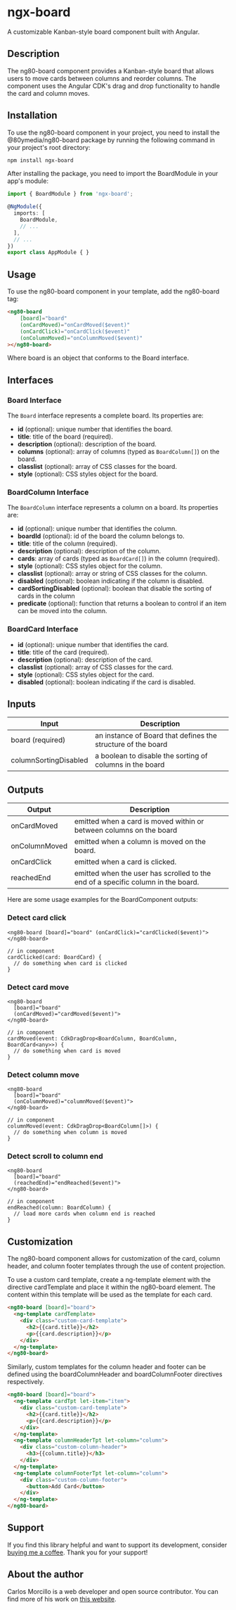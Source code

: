 # ngx-board
A customizable Kanban-style board component built with Angular.

## Description
The ng80-board component provides a Kanban-style board that allows users to move cards between columns and reorder columns. The component uses the Angular CDK's drag and drop functionality to handle the card and column moves.

## Installation
To use the ng80-board component in your project, you need to install the @80ymedia/ng80-board package by running the following command in your project's root directory:

```sh
npm install ngx-board
```
After installing the package, you need to import the BoardModule in your app's module:

```typescript
import { BoardModule } from 'ngx-board';

@NgModule({
  imports: [
    BoardModule,
    // ...
  ],
  // ...
})
export class AppModule { }
```

## Usage
To use the ng80-board component in your template, add the ng80-board tag:

```html
<ng80-board 
	[board]="board"
  	(onCardMoved)="onCardMoved($event)"
  	(onCardClick)="onCardClick($event)"
    (onColumnMoved)="onColumnMoved($event)"
></ng80-board>
```

Where board is an object that conforms to the Board interface.

## Interfaces

### Board Interface

The `Board` interface represents a complete board. Its properties are:

- **id** (optional): unique number that identifies the board.
- **title**: title of the board (required).
- **description** (optional): description of the board.  
- **columns** (optional): array of columns (typed as `BoardColumn[]`) on the board.
- **classlist** (optional): array of CSS classes for the board.
- **style** (optional): CSS styles object for the board.

### BoardColumn Interface 

The `BoardColumn` interface represents a column on a board. Its properties are:

- **id** (optional): unique number that identifies the column.
- **boardId** (optional): id of the board the column belongs to.
- **title**: title of the column (required).
- **description** (optional): description of the column.
- **cards**: array of cards (typed as `BoardCard[]`) in the column (required).
- **style** (optional): CSS styles object for the column.
- **classlist** (optional): array or string of CSS classes for the column.
- **disabled** (optional): boolean indicating if the column is disabled. 
- **cardSortingDisabled** (optional): boolean that disable the sorting of cards in the column
- **predicate** (optional): function that returns a boolean to control if an item can be moved into the column.

### BoardCard Interface

- **id** (optional): unique number that identifies the card.
- **title**: title of the card (required).
- **description** (optional): description of the card.
- **classlist** (optional): array of CSS classes for the card.
- **style** (optional): CSS styles object for the card.
- **disabled** (optional): boolean indicating if the card is disabled.


## Inputs
| Input | Description |
| ------ | ------ |
|board (required) | an instance of Board that defines the structure of the board|
|columnSortingDisabled | a boolean to disable the sorting of columns in the board|

## Outputs
| Output | Description |
| ------ | ------ |
| onCardMoved | emitted when a card is moved within or between columns on the board |
| onColumnMoved | emitted when a column is moved on the board.|
| onCardClick | emitted when a card is clicked.|
| reachedEnd | emitted when the user has scrolled to the end of a specific column in the board.|

Here are some usage examples for the BoardComponent outputs:

### Detect card click

```
<ng80-board [board]="board" (onCardClick)="cardClicked($event)">
</ng80-board>

// in component
cardClicked(card: BoardCard) {
  // do something when card is clicked
}
```

### Detect card move

```
<ng80-board 
  [board]="board"
  (onCardMoved)="cardMoved($event)"> 
</ng80-board>

// in component
cardMoved(event: CdkDragDrop<BoardColumn, BoardColumn, BoardCard<any>>) {
  // do something when card is moved
}
``` 

### Detect column move

```
<ng80-board
  [board]="board"
  (onColumnMoved)="columnMoved($event)">
</ng80-board>

// in component
columnMoved(event: CdkDragDrop<BoardColumn[]>) {
  // do something when column is moved  
}
```

### Detect scroll to column end

```
<ng80-board
  [board]="board" 
  (reachedEnd)="endReached($event)">
</ng80-board>

// in component
endReached(column: BoardColumn) {
  // load more cards when column end is reached
}
```

## Customization
The ng80-board component allows for customization of the card, column header, and column footer templates through the use of content projection.

To use a custom card template, create a ng-template element with the directive cardTemplate and place it within the ng80-board element. The content within this template will be used as the template for each card.

```html
<ng80-board [board]="board">
  <ng-template cardTemplate>
    <div class="custom-card-template">
      <h2>{{card.title}}</h2>
      <p>{{card.description}}</p>
    </div>
  </ng-template>
</ng80-board>
```
Similarly, custom templates for the column header and footer can be defined using the boardColumnHeader and boardColumnFooter directives respectively.

```html
<ng80-board [board]="board">
  <ng-template cardTpt let-item="item">
    <div class="custom-card-template">
      <h2>{{card.title}}</h2>
      <p>{{card.description}}</p>
    </div>
  </ng-template>
  <ng-template columnHeaderTpt let-column="column">
    <div class="custom-column-header">
      <h3>{{column.title}}</h3>
    </div>
  </ng-template>
  <ng-template columnFooterTpt let-column="column">
    <div class="custom-column-footer">
      <button>Add Card</button>
    </div>
  </ng-template>
</ng80-board>
```

## Support
If you find this library helpful and want to support its development, consider [buying me a coffee](https://www.buymeacoffee.com/carlosmorcillo). Thank you for your support!

## About the author
Carlos Morcillo is a web developer and open source contributor. You can find more of his work on [this website](https://www.carlosmorcillo.com/).